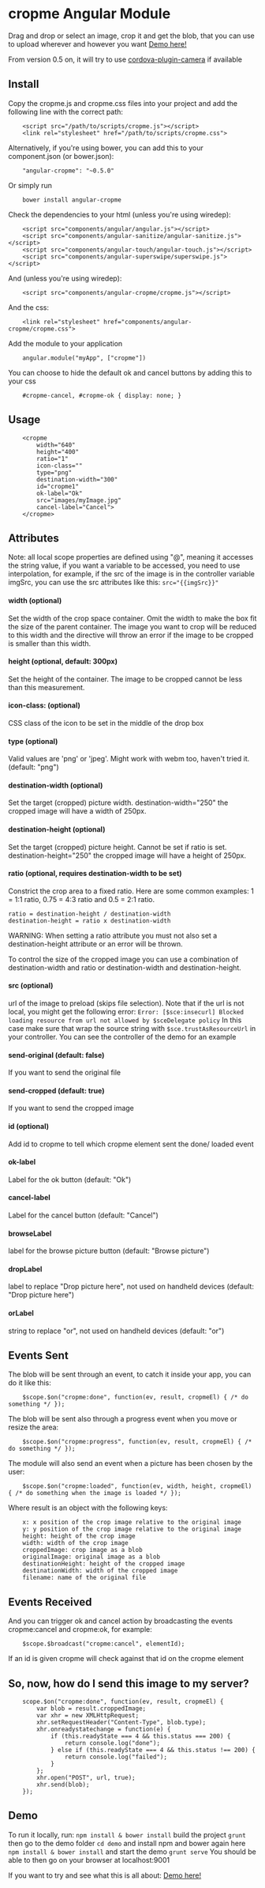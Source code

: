 cropme Angular Module
========================

Drag and drop or select an image, crop it and get the blob, that you can use to upload wherever and however you want
[Demo here!](http://standupweb.net/cropmedemo)

From version 0.5 on, it will try to use [cordova-plugin-camera](https://github.com/apache/cordova-plugin-camera) if available

Install
-------

Copy the cropme.js and cropme.css files into your project and add the following line with the correct path:

		<script src="/path/to/scripts/cropme.js"></script>
		<link rel="stylesheet" href="/path/to/scripts/cropme.css">


Alternatively, if you're using bower, you can add this to your component.json (or bower.json):

		"angular-cropme": "~0.5.0"

Or simply run

		bower install angular-cropme

Check the dependencies to your html (unless you're using wiredep):

		<script src="components/angular/angular.js"></script>
		<script src="components/angular-sanitize/angular-sanitize.js"></script>
		<script src="components/angular-touch/angular-touch.js"></script>
		<script src="components/angular-superswipe/superswipe.js"></script>

And (unless you're using wiredep):

		<script src="components/angular-cropme/cropme.js"></script>

And the css:

		<link rel="stylesheet" href="components/angular-cropme/cropme.css">

Add the module to your application

		angular.module("myApp", ["cropme"])

You can choose to hide the default ok and cancel buttons by adding this to your css

		#cropme-cancel, #cropme-ok { display: none; }


Usage
-----
		<cropme
			width="640"
			height="400"
			ratio="1"
			icon-class=""
			type="png"
			destination-width="300"
			id="cropme1"
			ok-label="Ok"
			src="images/myImage.jpg"
			cancel-label="Cancel">
		</cropme>

Attributes
----------

Note: all local scope properties are defined using "@", meaning it accesses the string value, if you want a variable to be accessed, you need to use interpolation, for example, if the src of the image is in the controller variable imgSrc, you can use the src attributes like this: `src="{{imgSrc}}"`

#### width (optional)
Set the width of the crop space container. Omit the width to make the box fit the size of the parent container. The image you want to crop will be reduced to this width and the directive will throw an error if the image to be cropped is smaller than this width.
#### height (optional, default: 300px)
Set the height of the container. The image to be cropped cannot be less than this measurement.
#### icon-class: (optional)
CSS class of the icon to be set in the middle of the drop box
#### type (optional)
Valid values are 'png' or 'jpeg'. Might work with webm too, haven't tried it. (default: "png")
#### destination-width (optional)
Set the target (cropped) picture width.
		destination-width="250"
the cropped image will have a width of 250px.
#### destination-height (optional)
Set the target (cropped) picture height. Cannot be set if ratio is set.
		destination-height="250"
the cropped image will have a height of 250px.
#### ratio (optional, requires destination-width to be set)
Constrict the crop area to a fixed ratio. Here are some common examples: 1 = 1:1 ratio, 0.75 = 4:3 ratio and 0.5 = 2:1 ratio.
```
ratio = destination-height / destination-width
destination-height = ratio x destination-width
```
WARNING: When setting a ratio attribute you must not also set a destination-height attribute or an error will be thrown.

To control the size of the cropped image you can use a combination of destination-width and ratio or destination-width and destination-height.

#### src (optional)
url of the image to preload (skips file selection). Note that if the url is not local, you might get the following error:
`Error: [$sce:insecurl] Blocked loading resource from url not allowed by $sceDelegate policy`
In this case make sure that wrap the source string with `$sce.trustAsResourceUrl` in your controller. You can see the controller of the demo for an example
#### send-original (default: false)
If you want to send the original file
#### send-cropped (default: true)
If you want to send the cropped image
#### id (optional)
Add id to cropme to tell which cropme element sent the done/ loaded event
#### ok-label
Label for the ok button (default: "Ok")
#### cancel-label
Label for the cancel button (default: "Cancel")
#### browseLabel
label for the browse picture button (default: "Browse picture")
#### dropLabel
label to replace "Drop picture here", not used on handheld devices (default: "Drop picture here")
#### orLabel
string to replace "or", not used on handheld devices (default: "or")

Events Sent
----------

The blob will be sent through an event, to catch it inside your app, you can do it like this:

		$scope.$on("cropme:done", function(ev, result, cropmeEl) { /* do something */ });

The blob will be sent also through a progress event when you move or resize the area:

		$scope.$on("cropme:progress", function(ev, result, cropmeEl) { /* do something */ });

The module will also send an event when a picture has been chosen by the user:

		$scope.$on("cropme:loaded", function(ev, width, height, cropmeEl) { /* do something when the image is loaded */ });

Where result is an object with the following keys:

		x: x position of the crop image relative to the original image
		y: y position of the crop image relative to the original image
		height: height of the crop image
		width: width of the crop image
		croppedImage: crop image as a blob
		originalImage: original image as a blob
		destinationHeight: height of the cropped image
		destinationWidth: width of the cropped image
		filename: name of the original file


Events Received
---------------

And you can trigger ok and cancel action by broadcasting the events cropme:cancel and cropme:ok, for example:

		$scope.$broadcast("cropme:cancel", elementId);

If an id is given cropme will check against that id on the cropme element

So, now, how do I send this image to my server?
-----------------------------------------------

		scope.$on("cropme:done", function(ev, result, cropmeEl) {
			var blob = result.croppedImage;
			var xhr = new XMLHttpRequest;
			xhr.setRequestHeader("Content-Type", blob.type);
			xhr.onreadystatechange = function(e) {
				if (this.readyState === 4 && this.status === 200) {
					return console.log("done");
				} else if (this.readyState === 4 && this.status !== 200) {
					return console.log("failed");
				}
			};
			xhr.open("POST", url, true);
			xhr.send(blob);
		});


Demo
----

To run it locally, run:
`npm install & bower install`
build the project
`grunt`
then go to the demo folder
`cd demo`
and install npm and bower again here
`npm install & bower install`
and start the demo
`grunt serve`
You should be able to then go on your browser at localhost:9001

If you want to try and see what this is all about:
[Demo here!](http://standupweb.net/cropmedemo)
